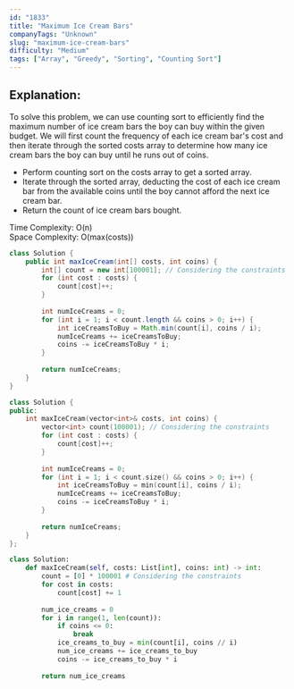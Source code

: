 ```yaml
---
id: "1833"
title: "Maximum Ice Cream Bars"
companyTags: "Unknown"
slug: "maximum-ice-cream-bars"
difficulty: "Medium"
tags: ["Array", "Greedy", "Sorting", "Counting Sort"]
---
```


## Explanation:
To solve this problem, we can use counting sort to efficiently find the maximum number of ice cream bars the boy can buy within the given budget. We will first count the frequency of each ice cream bar's cost and then iterate through the sorted costs array to determine how many ice cream bars the boy can buy until he runs out of coins.

- Perform counting sort on the costs array to get a sorted array.
- Iterate through the sorted array, deducting the cost of each ice cream bar from the available coins until the boy cannot afford the next ice cream bar.
- Return the count of ice cream bars bought.

Time Complexity: O(n)  
Space Complexity: O(max(costs))
```java
class Solution {
    public int maxIceCream(int[] costs, int coins) {
        int[] count = new int[100001]; // Considering the constraints
        for (int cost : costs) {
            count[cost]++;
        }
        
        int numIceCreams = 0;
        for (int i = 1; i < count.length && coins > 0; i++) {
            int iceCreamsToBuy = Math.min(count[i], coins / i);
            numIceCreams += iceCreamsToBuy;
            coins -= iceCreamsToBuy * i;
        }
        
        return numIceCreams;
    }
}
```

```cpp
class Solution {
public:
    int maxIceCream(vector<int>& costs, int coins) {
        vector<int> count(100001); // Considering the constraints
        for (int cost : costs) {
            count[cost]++;
        }
        
        int numIceCreams = 0;
        for (int i = 1; i < count.size() && coins > 0; i++) {
            int iceCreamsToBuy = min(count[i], coins / i);
            numIceCreams += iceCreamsToBuy;
            coins -= iceCreamsToBuy * i;
        }
        
        return numIceCreams;
    }
};
```

```python
class Solution:
    def maxIceCream(self, costs: List[int], coins: int) -> int:
        count = [0] * 100001 # Considering the constraints
        for cost in costs:
            count[cost] += 1
        
        num_ice_creams = 0
        for i in range(1, len(count)):
            if coins <= 0:
                break
            ice_creams_to_buy = min(count[i], coins // i)
            num_ice_creams += ice_creams_to_buy
            coins -= ice_creams_to_buy * i
        
        return num_ice_creams
```